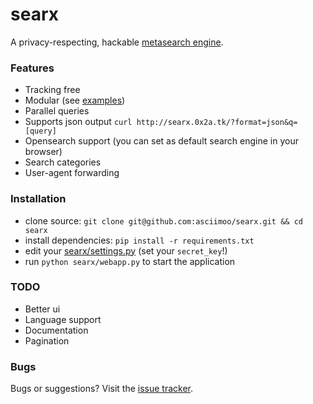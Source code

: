 searx
=====

A privacy-respecting, hackable [metasearch engine](https://en.wikipedia.org/wiki/Metasearch_engine).

### Features

* Tracking free
* Modular (see [examples](https://github.com/asciimoo/searx/blob/master/examples))
* Parallel queries
* Supports json output `curl http://searx.0x2a.tk/?format=json&q=[query]`
* Opensearch support (you can set as default search engine in your browser)
* Search categories
* User-agent forwarding

### Installation

* clone source: `git clone git@github.com:asciimoo/searx.git && cd searx`
* install dependencies: `pip install -r requirements.txt`
* edit your [searx/settings.py](https://github.com/asciimoo/searx/blob/master/searx/settings.py) (set your `secret_key`!)
* run `python searx/webapp.py` to start the application

### TODO

* Better ui
* Language support
* Documentation
* Pagination


### Bugs

Bugs or suggestions? Visit the [issue tracker](https://github.com/asciimoo/searx/issues).

